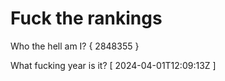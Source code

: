 # Fuck the rankings

Who the hell am I?
{ 2848355 }

What fucking year is it?
[ 2024-04-01T12:09:13Z ]
